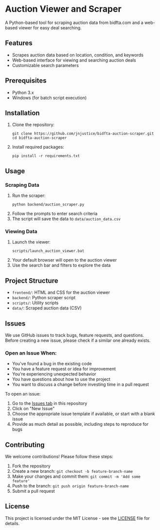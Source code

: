 # Auction Viewer and Scraper
A Python-based tool for scraping auction data from bidfta.com and a web-based viewer for easy deal searching.

## Features
- Scrapes auction data based on location, condition, and keywords
- Web-based interface for viewing and searching auction deals
- Customizable search parameters

## Prerequisites
- Python 3.x
- Windows (for batch script execution)

## Installation
1. Clone the repository:
   ```
   git clone https://github.com/jnjustice/bidfta-auction-scraper.git
   cd bidfta-auction-scraper
   ```
2. Install required packages:
   ```
   pip install -r requirements.txt
   ```

## Usage
### Scraping Data
1. Run the scraper:
   ```
   python backend/auction_scraper.py
   ```
2. Follow the prompts to enter search criteria
3. The script will save the data to `data/auction_data.csv`

### Viewing Data
1. Launch the viewer:
   ```
   scripts/launch_auction_viewer.bat
   ```
2. Your default browser will open to the auction viewer
3. Use the search bar and filters to explore the data

## Project Structure
- `frontend/`: HTML and CSS for the auction viewer
- `backend/`: Python scraper script
- `scripts/`: Utility scripts
- `data/`: Scraped auction data (CSV)

## Issues
We use GitHub issues to track bugs, feature requests, and questions. Before creating a new issue, please check if a similar one already exists.

### Open an Issue When:
- You've found a bug in the existing code
- You have a feature request or idea for improvement
- You're experiencing unexpected behavior
- You have questions about how to use the project
- You want to discuss a change before investing time in a pull request

To open an issue:
1. Go to the [Issues tab](https://github.com/jnjustice/bidfta-auction-scraper/issues) in this repository
2. Click on "New Issue"
3. Choose the appropriate issue template if available, or start with a blank issue
4. Provide as much detail as possible, including steps to reproduce for bugs

## Contributing
We welcome contributions! Please follow these steps:
1. Fork the repository
2. Create a new branch: `git checkout -b feature-branch-name`
3. Make your changes and commit them: `git commit -m 'Add some feature'`
4. Push to the branch: `git push origin feature-branch-name`
5. Submit a pull request

## License
This project is licensed under the MIT License - see the [LICENSE](LICENSE) file for details.
